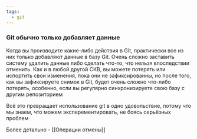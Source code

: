 ```yaml
---
tags:
  - git
---
```


### Git обычно только добавляет данные
Когда вы производите какие-либо действия в Git, практически все из них только добавляют данные в базу Git. Очень сложно заставить систему удалить данные либо сделать что-то, что нельзя впоследствии отменить. Как и в любой другой СКВ, вы можете потерять или испортить свои изменения, пока они не зафиксированны, но после того, как вы  зафиксируете снимок в Git, будет очень сложно что-либо потерять, особенно, если вы регулярно синхронизируете свою базу с другим репозиторием

Всё это превращает использование git в одно удовольствие, потому что мы знаем, что можем эксперементировать, не боясь серьёзных проблем

Более детально - [[Операции отмены]]